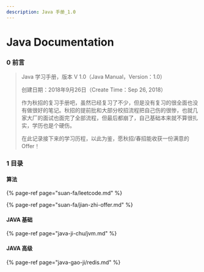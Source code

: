 ```yaml
---
description: Java 手册_1.0
---
```


# Java Documentation

### 0 前言

> Java 学习手册，版本 V 1.0（Java Manual，Version：1.0）
>
> 创建日期：2018年9月26日（Create Time：Sep 26, 2018）
>
> 作为秋招的复习手册吧，虽然已经复习了不少，但是没有复习的很全面也没有做很好的笔记。秋招的提前批和大部分校招流程把自己伤的很惨，也就几家大厂的面试也面完了全部流程，但最后都崩了，自己基础本来就不算很扎实，学历也是个硬伤。
>
> 在此记录接下来的学习历程，以此为鉴，愿秋招/春招能收获一份满意的 Offer！

### 1 目录

#### 算法

{% page-ref page="suan-fa/leetcode.md" %}

{% page-ref page="suan-fa/jian-zhi-offer.md" %}

#### JAVA 基础

{% page-ref page="java-ji-chu/jvm.md" %}

#### JAVA 高级

{% page-ref page="java-gao-ji/redis.md" %}



